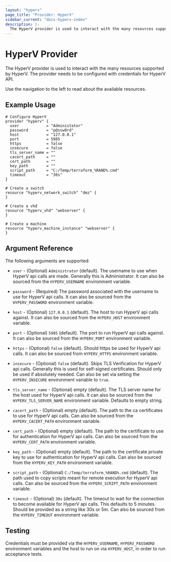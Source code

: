 ```yaml
---
layout: "hyperv"
page_title: "Provider: HyperV"
sidebar_current: "docs-hyperv-index"
description: |-
  The HyperV provider is used to interact with the many resources supported by HyperV. The provider needs to be configured with credentials for the HyperV API.
---
```


# HyperV Provider

The HyperV provider is used to interact with the many resources supported by HyperV. The provider needs to be configured with credentials for HyperV API.

Use the navigation to the left to read about the available resources.

## Example Usage

```hcl
# Configure HyperV
provider "hyperv" {
  user            = "Administator"
  password        = "p@ssw0rd"
  host            = "127.0.0.1"
  port            = 5985
  https           = false
  insecure        = false
  tls_server_name = ""
  cacert_path     = ""
  cert_path       = ""
  key_path        = ""
  script_path     = "C:/Temp/terraform_%RAND%.cmd"
  timeout         = "30s"
}

# Create a switch
resource "hyperv_network_switch" "dmz" {
}

# Create a vhd
resource "hyperv_vhd" "webserver" {
}

# Create a machine
resource "hyperv_machine_instance" "webserver" {
}
```

## Argument Reference

The following arguments are supported:

* `user` - (Optional) `Administrator` (default). The username to use when HyperV api calls are made. Generally this is Administrator. It can also be sourced from the `HYPERV_USERNAME` environment variable.

* `password` - (Required) The password associated with the username to use for HyperV api calls. It can also be sourced from the `HYPERV_PASSWORD` environment variable.

* `host` - (Optional) `127.0.0.1` (default). The host to run HyperV api calls against. It can also be sourced from the `HYPERV_HOST` environment variable.

* `port` - (Optional) `5985` (default). The port to run HyperV api calls against. It can also be sourced from the `HYPERV_PORT` environment variable.

* `https` - (Optional) `false` (default). Should https be used for HyperV api calls. It can also be sourced from `HYPERV_HTTPS` environment variable.

* `insecure` - (Optional) `false` (default). Skips TLS Verification for HyperV api calls. Generally this is used for self-signed certificates. Should only be used if absolutely needed. Can also be set via setting the `HYPERV_INSECURE` environment variable to `true`.

* `tls_server_name` - (Optional) empty (default). The TLS server name for the host used for HyperV api calls. It can also be sourced from the `HYPERV_TLS_SERVER_NAME` environment variable. Defaults to empty string.

* `cacert_path` - (Optional) empty (default). The path to the ca certificates to use for HyperV api calls. Can also be sourced from the `HYPERV_CACERT_PATH` environment variable.

* `cert_path` - (Optional) empty (default). The path to the certificate to use for authentication for HyperV api calls. Can also be sourced from the `HYPERV_CERT_PATH` environment variable.

* `key_path` - (Optional) empty (default). The path to the certificate private key to use for authentication for HyperV api calls. Can also be sourced from the `HYPERV_KEY_PATH` environment variable.

* `script_path` - (Optional) `C:/Temp/terraform_%RAND%.cmd` (default). The path used to copy scripts meant for remote execution for HyperV api calls. Can also be sourced from the `HYPERV_SCRIPT_PATH` environment variable.

* `timeout` - (Optional) `30s` (default). The timeout to wait for the connection to become available for HyperV api calls. This defaults to 5 minutes. Should be provided as a string like 30s or 5m. Can also be sourced from the `HYPERV_TIMEOUT` environment variable.

## Testing

Credentials must be provided via the `HYPERV_USERNAME`, `HYPERV_PASSWORD` environment variables and the host to run on via `HYPERV_HOST`, in order to run acceptance tests.
